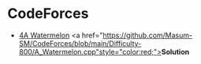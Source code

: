 # CodeForces
- [4A Watermelon](https://codeforces.com/problemset/problem/4/A)
<a href="https://github.com/Masum-SM/CodeForces/blob/main/Difficulty-800/A_Watermelon.cpp"style="color:red;"><b>Solution</b></a>

